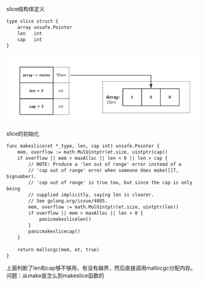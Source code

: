 slice结构体定义

```
type slice struct {
	array unsafe.Pointer
	len   int
	cap   int
}
```
![slice示例](./images/img.png)

slice的初始化
```
func makeslice(et *_type, len, cap int) unsafe.Pointer {
	mem, overflow := math.MulUintptr(et.size, uintptr(cap))
	if overflow || mem > maxAlloc || len < 0 || len > cap {
		// NOTE: Produce a 'len out of range' error instead of a
		// 'cap out of range' error when someone does make([]T, bignumber).
		// 'cap out of range' is true too, but since the cap is only being
		// supplied implicitly, saying len is clearer.
		// See golang.org/issue/4085.
		mem, overflow := math.MulUintptr(et.size, uintptr(len))
		if overflow || mem > maxAlloc || len < 0 {
			panicmakeslicelen()
		}
		panicmakeslicecap()
	}

	return mallocgc(mem, et, true)
}
```
上面判断了len和cap够不够用，有没有越界，然后直接调用mallocgc分配内存。
问题：从make是怎么到makeslice函数的
